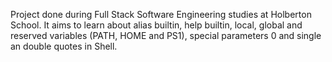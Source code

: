  Project done during Full Stack Software Engineering studies at Holberton School. It aims to learn about alias builtin, help builtin, local, global and reserved variables (PATH, HOME and PS1), special parameters 0 and single an double quotes in Shell.
